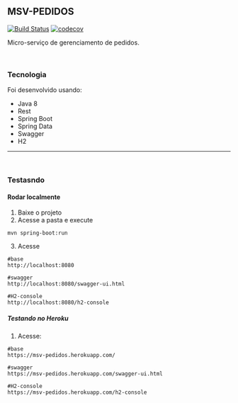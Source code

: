 ## MSV-PEDIDOS


[![Build Status](https://travis-ci.com/Uniliva/msv-pedidos.svg?branch=master)](https://travis-ci.com/Uniliva/msv-pedidos)
[![codecov](https://codecov.io/gh/Uniliva/msv-pedidos/branch/master/graph/badge.svg)](https://codecov.io/gh/Uniliva/msv-pedidos)


Micro-serviço de gerenciamento de pedidos.

<br>

### Tecnologia

Foi desenvolvido usando:
- Java 8
- Rest
- Spring Boot
- Spring Data
- Swagger
- H2 

---
<br>

### Testasndo

#### Rodar localmente

1. Baixe o projeto 
2. Acesse a pasta e execute

```shellscript
mvn spring-boot:run 
```
3. Acesse 

```shellscript
#base
http://localhost:8080

#swagger
http://localhost:8080/swagger-ui.html

#H2-console
http://localhost:8080/h2-console
```


##### Testando no Heroku 

1. Acesse:


```shellscript
#base
https://msv-pedidos.herokuapp.com/

#swagger
https://msv-pedidos.herokuapp.com/swagger-ui.html

#H2-console
https://msv-pedidos.herokuapp.com/h2-console
```
